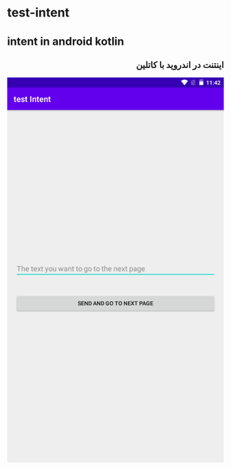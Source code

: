 # test-intent
<h1 style="font-size:25px">intent in android kotlin</h1>
<h2 style="font-size:20px" dir="rtl">
اینتنت در اندروید با کاتلین
</h2>
<img src="scr001.png" alt="intent in android kotlin" title="test-intent">
